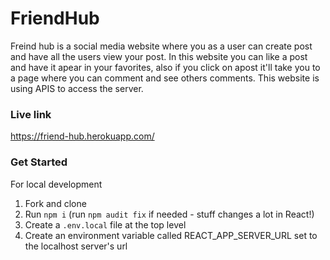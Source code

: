 # FriendHub
Freind hub is a social media website where you as a user can create post and have all the users view your post. In this website you can like a post and have it apear in your favorites, also if you click on apost it'll take you to a page where you can comment and see others comments. This website is using APIS to access the server.

### Live link
https://friend-hub.herokuapp.com/

### Get Started

For local development

1. Fork and clone
2. Run `npm i` (run `npm audit fix` if needed - stuff changes a lot in React!)
3. Create a `.env.local` file at the top level 
4. Create an environment variable called REACT_APP_SERVER_URL set to the localhost server's url
